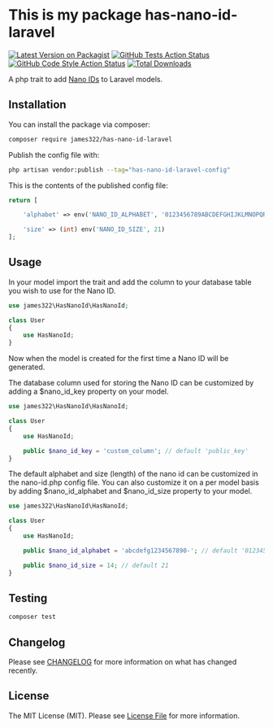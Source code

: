 # This is my package has-nano-id-laravel

[![Latest Version on Packagist](https://img.shields.io/packagist/v/james322/has-nano-id-laravel.svg?style=flat-square)](https://packagist.org/packages/james322/has-nano-id-laravel)
[![GitHub Tests Action Status](https://img.shields.io/github/actions/workflow/status/james322/has-nano-id-laravel/run-tests.yml?branch=main&label=tests&style=flat-square)](https://github.com/james322/has-nano-id-laravel/actions?query=workflow%3Arun-tests+branch%3Amain)
[![GitHub Code Style Action Status](https://img.shields.io/github/actions/workflow/status/james322/has-nano-id-laravel/fix-php-code-style-issues.yml?branch=main&label=code%20style&style=flat-square)](https://github.com/james322/has-nano-id-laravel/actions?query=workflow%3A"Fix+PHP+code+style+issues"+branch%3Amain)
[![Total Downloads](https://img.shields.io/packagist/dt/james322/has-nano-id-laravel.svg?style=flat-square)](https://packagist.org/packages/james322/has-nano-id-laravel)

A php trait to add [Nano IDs](https://github.com/ai/nanoid) to Laravel models.

## Installation

You can install the package via composer:

```bash
composer require james322/has-nano-id-laravel
```

Publish the config file with:

```bash
php artisan vendor:publish --tag="has-nano-id-laravel-config"
```

This is the contents of the published config file:

```php
return [

    'alphabet' => env('NANO_ID_ALPHABET', '0123456789ABCDEFGHIJKLMNOPQRSTUVWXYZ_abcdefghijklmnopqrstuvwxyz-'),

    'size' => (int) env('NANO_ID_SIZE', 21)
];
```


## Usage
In your model import the trait and add the column to your database table you wish to use for the Nano ID.

```php
use james322\HasNanoId\HasNanoId;

class User
{
    use HasNanoId;
}
```
Now when the model is created for the first time a Nano ID will be generated.

The database column used for storing the Nano ID can be customized by adding a $nano_id_key property on your model.

```php
use james322\HasNanoId\HasNanoId;

class User
{
    use HasNanoId;

    public $nano_id_key = 'custom_column'; // default 'public_key'
}
```

The default alphabet and size (length) of the nano id can be customized in the nano-id.php config file. You can also customize it on a per model basis by adding $nano_id_alphabet and $nano_id_size property to your model.

```php
use james322\HasNanoId\HasNanoId;

class User
{
    use HasNanoId;

    public $nano_id_alphabet = 'abcdefg1234567890-'; // default '0123456789ABCDEFGHIJKLMNOPQRSTUVWXYZ_abcdefghijklmnopqrstuvwxyz-'

    public $nano_id_size = 14; // default 21
}
```

## Testing

```bash
composer test
```

## Changelog

Please see [CHANGELOG](CHANGELOG.md) for more information on what has changed recently.

## License

The MIT License (MIT). Please see [License File](LICENSE.md) for more information.
